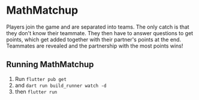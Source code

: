 # MathMatchup

Players join the game and are separated into teams. The only catch is that they don't know their teammate.
They then have to answer questions to get points, which get added together with their partner's points at the end.
Teammates are revealed and the partnership with the most points wins!

## Running MathMatchup

1. Run ```flutter pub get```
2. and ```dart run build_runner watch -d```
2. then ```flutter run```